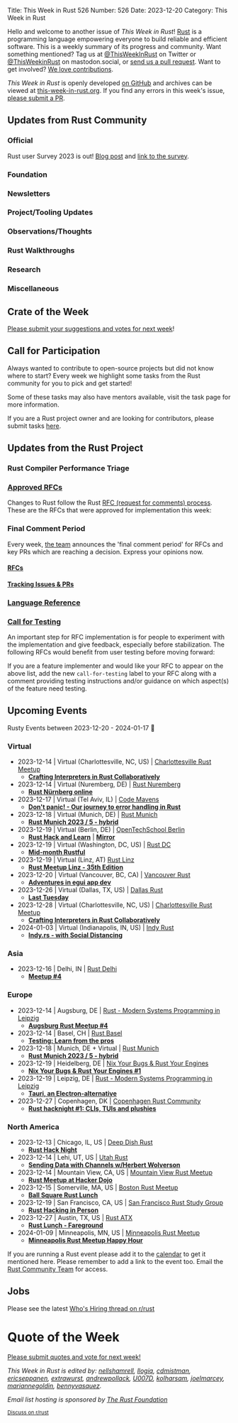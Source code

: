 Title: This Week in Rust 526
Number: 526
Date: 2023-12-20
Category: This Week in Rust

Hello and welcome to another issue of *This Week in Rust*!
[Rust](https://www.rust-lang.org/) is a programming language empowering everyone to build reliable and efficient software.
This is a weekly summary of its progress and community.
Want something mentioned? Tag us at [@ThisWeekInRust](https://twitter.com/ThisWeekInRust) on Twitter or [@ThisWeekinRust](https://mastodon.social/@thisweekinrust) on mastodon.social, or [send us a pull request](https://github.com/rust-lang/this-week-in-rust).
Want to get involved? [We love contributions](https://github.com/rust-lang/rust/blob/master/CONTRIBUTING.md).

*This Week in Rust* is openly developed [on GitHub](https://github.com/rust-lang/this-week-in-rust) and archives can be viewed at [this-week-in-rust.org](https://this-week-in-rust.org/).
If you find any errors in this week's issue, [please submit a PR](https://github.com/rust-lang/this-week-in-rust/pulls).

## Updates from Rust Community

<!--

Dear community contributors:
Please read README.md for guidance on submissions.
Each submitted link should be of the form:

* [Title of the Linked Page](https://example.com/my_article)

If you don't know which category to use, feel free to submit a PR anyway
and just ask the editors to select the category.

-->

### Official

Rust user Survey 2023 is out! [Blog post](https://blog.rust-lang.org/2023/12/18/survey-launch.html)
and [link to the survey](https://www.surveyhero.com/c/4vxempzc).

### Foundation

### Newsletters

### Project/Tooling Updates

### Observations/Thoughts

### Rust Walkthroughs

### Research

### Miscellaneous

## Crate of the Week

<!-- COTW goes here -->

[Please submit your suggestions and votes for next week][submit_crate]!

[submit_crate]: https://users.rust-lang.org/t/crate-of-the-week/2704

## Call for Participation

Always wanted to contribute to open-source projects but did not know where to start?
Every week we highlight some tasks from the Rust community for you to pick and get started!

Some of these tasks may also have mentors available, visit the task page for more information.

<!-- CFPs go here, use this format: * [project name - title of issue](link to issue) -->
<!-- * [ - ]() -->

If you are a Rust project owner and are looking for contributors, please submit tasks [here][guidelines].

[guidelines]: https://users.rust-lang.org/t/twir-call-for-participation/4821

## Updates from the Rust Project

<!-- Rust updates go here -->

### Rust Compiler Performance Triage

<!-- Perf results go here -->

### [Approved RFCs](https://github.com/rust-lang/rfcs/commits/master)

Changes to Rust follow the Rust [RFC (request for comments) process](https://github.com/rust-lang/rfcs#rust-rfcs). These
are the RFCs that were approved for implementation this week:

<!-- Approved RFCs go here, use this format: * [Topic](URL) -->
<!-- or if none were approved this week, use: * *No RFCs were approved this week.* -->
<!-- * []() -->

<!--
### [Approved Major Change Proposals (MCP)](https://forge.rust-lang.org/compiler/mcp.html)
<!~~ MCPs occur infrequently, so this section is commented out by default. ~~>
<!~~ MCPs which have been approved or rejected this week go here, use this format: * [major change accepted|rejected] [Topic](URL) ~~>
-->

### Final Comment Period

Every week, [the team](https://www.rust-lang.org/team.html) announces the 'final comment period' for RFCs and key PRs
which are reaching a decision. Express your opinions now.

#### [RFCs](https://github.com/rust-lang/rfcs/labels/final-comment-period)

<!-- RFCs which have entered FCP go here, use this format: * [disposition: merge|close] [Topic](URL) -->
<!-- or if none entered FCP this week, use: * *No RFCs entered Final Comment Period this week.* -->
<!-- * [disposition: ] []() -->

#### [Tracking Issues & PRs](https://github.com/rust-lang/rust/issues?q=is%3Aopen+label%3Afinal-comment-period+sort%3Aupdated-desc)

<!-- Tracking Issues which have entered FCP go here, use this format: * [disposition: merge|close] [Topic](URL) -->
<!-- or if none entered FCP this week, use: * *No Tracking Issues or PRs entered Final Comment Period this week.* -->
<!-- * [disposition: ] []() -->

### [Language Reference](https://github.com/rust-lang/reference/issues?q=is%3Aopen+label%3Afinal-comment-period+sort%3Aupdated-desc)
<!-- Remove this section if empty>

### [Unsafe Code Guidelines](https://github.com/rust-lang/unsafe-code-guidelines/issues?q=is%3Aopen+label%3Afinal-comment-period+sort%3Aupdated-desc)
<!-- Remove this section if empty>

### [New and Updated RFCs](https://github.com/rust-lang/rfcs/pulls)

<!-- New or updated RFCs go here, use this format: * [new|updated] [Topic](URL) -->
<!-- or if there are no new or updated RFCs this week, use: * *No New or Updated RFCs were created this week.* -->
<!-- * [new|updated] []() -->

### [Call for Testing](https://github.com/rust-lang/rfcs/issues?q=label%3Acall-for-testing)
An important step for RFC implementation is for people to experiment with the
implementation and give feedback, especially before stabilization.  The following
RFCs would benefit from user testing before moving forward:

<!-- Calls for Testing go here, use this format:
    * [<RFC Topic>](<RFC URL>)
        * [Tracking Issue](<Tracking Issue URL>)
        * [Testing steps](<Testing Steps URL>)
-->
<!-- or if there are no new or updated RFCs this week, use: * *No New or Updated RFCs were created this week.* -->
<!-- Remember to remove the `call-for-testing` label from the RFC so that the maintainer can signal for testers again, if desired. -->

If you are a feature implementer and would like your RFC to appear on the above list, add the new `call-for-testing`
label to your RFC along with a comment providing testing instructions and/or guidance on which aspect(s) of the feature
need testing.

## Upcoming Events

Rusty Events between 2023-12-20 - 2024-01-17 🦀

### Virtual

* 2023-12-14 | Virtual (Charlottesville, NC, US) | [Charlottesville Rust Meetup](https://www.meetup.com/charlottesville-rust-meetup/)
    * [**Crafting Interpreters in Rust Collaboratively**](https://www.meetup.com/charlottesville-rust-meetup/events/296833674/)
* 2023-12-14 | Virtual (Nuremberg, DE) | [Rust Nuremberg](https://www.meetup.com/rust-noris/)
    * [**Rust Nürnberg online**](https://www.meetup.com/rust-noris/events/295679660/)
* 2023-12-17 | Virtual (Tel Aviv, IL) | [Code Mavens](https://www.meetup.com/code-mavens/)
    * [**Don't panic! - Our journey to error handling in Rust**](https://www.meetup.com/code-mavens/events/297334993/)
* 2023-12-18 | Virtual (Munich, DE) | [Rust Munich](https://www.meetup.com/rust-munich/)
    * [**Rust Munich 2023 / 5 - hybrid**](https://www.meetup.com/rust-munich/events/296429053/)
* 2023-12-19 | Virtual (Berlin, DE) | [OpenTechSchool Berlin](https://www.meetup.com/opentechschool-berlin/)
    * [**Rust Hack and Learn**](https://www.meetup.com/opentechschool-berlin/events/295679827/) | [**Mirror**](https://berline.rs/)
* 2023-12-19 | Virtual (Washington, DC, US) | [Rust DC](https://www.meetup.com/rustdc/)
    * [**Mid-month Rustful**](https://www.meetup.com/rustdc/events/297128156/)
* 2023-12-19 | Virtual (Linz, AT) [Rust Linz](https://www.meetup.com/rust-linz/)
    * [**Rust Meetup Linz - 35th Edition**](https://www.meetup.com/rust-linz/events/297909995/)
* 2023-12-20 | Virtual (Vancouver, BC, CA) | [Vancouver Rust](https://www.meetup.com/vancouver-rust/)
    * [**Adventures in egui app dev**](https://www.meetup.com/vancouver-rust/events/292763506/)
* 2023-12-26 | Virtual (Dallas, TX, US) | [Dallas Rust](https://www.meetup.com/dallasrust/)
    * [**Last Tuesday**](https://www.meetup.com/dallasrust/events/mvdtgtyfcqbjc/)
* 2023-12-28 | Virtual (Charlottesville, NC, US) | [Charlottesville Rust Meetup](https://www.meetup.com/charlottesville-rust-meetup/)
    * [**Crafting Interpreters in Rust Collaboratively**](https://www.meetup.com/charlottesville-rust-meetup/events/297687485/)
* 2024-01-03 | Virtual (Indianapolis, IN, US) | [Indy Rust](https://www.meetup.com/indyrs/)
    * [**Indy.rs - with Social Distancing**](https://www.meetup.com/indyrs/events/wqzhftygccbfb)

### Asia

* 2023-12-16 | Delhi, IN | [Rust Delhi](https://www.meetup.com/rustdelhi/)
    * [**Meetup #4**](https://www.meetup.com/rustdelhi/events/297652586/)

### Europe

* 2023-12-14 | Augsburg, DE | [Rust - Modern Systems Programming in Leipzig](https://www.meetup.com/rust-modern-systems-programming-in-leipzig/)
    * [**Augsburg Rust Meetup #4**](https://www.meetup.com/rust-modern-systems-programming-in-leipzig/events/297025700/)
* 2023-12-14 | Basel, CH | [Rust Basel](https://www.meetup.com/rust-basel/)
    * [**Testing: Learn from the pros**](https://www.meetup.com/rust-basel/events/297599586/)
* 2023-12-18 | Munich, DE + Virtual | [Rust Munich](https://www.meetup.com/rust-munich/)
    * [**Rust Munich 2023 / 5 - hybrid**](https://www.meetup.com/rust-munich/events/296429053/)
* 2023-12-19 | Heidelberg, DE | [Nix Your Bugs & Rust Your Engines](https://rheinneckar.events/@nix_rust)
    * [**Nix Your Bugs & Rust Your Engines #1**](https://rheinneckar.events/events/298e520c-89ca-4754-96f8-e252b96b7a46)
* 2023-12-19 | Leipzig, DE | [Rust - Modern Systems Programming in Leipzig](https://www.meetup.com/rust-modern-systems-programming-in-leipzig/)
    * [**Tauri, an Electron-alternative**](https://www.meetup.com/rust-modern-systems-programming-in-leipzig/events/295504276/)
* 2023-12-27 | Copenhagen, DK | [Copenhagen Rust Community](https://www.meetup.com/copenhagen-rust-community/)
    * [**Rust hacknight #1: CLIs, TUIs and plushies**](https://www.meetup.com/copenhagen-rust-community/events/297894275/)

### North America

* 2023-12-13 | Chicago, IL, US | [Deep Dish Rust](https://www.meetup.com/deep-dish-rust/)
    * [**Rust Hack Night**](https://www.meetup.com/deep-dish-rust/events/297671182/)
* 2023-12-14 | Lehi, UT, US | [Utah Rust](https://www.meetup.com/utah-rust/)
    * [**Sending Data with Channels w/Herbert Wolverson**](https://www.meetup.com/utah-rust/events/297720170/)
* 2023-12-14 | Mountain View, CA, US | [Mountain View Rust Meetup](https://www.meetup.com/mv-rust-meetup/)
    * [**Rust Meetup at Hacker Dojo**](https://www.meetup.com/mv-rust-meetup/events/297628069/)
* 2023-12-15 | Somerville, MA, US | [Boston Rust Meetup](https://www.meetup.com/bostonrust/)
    * [**Ball Square Rust Lunch**](https://www.meetup.com/bostonrust/events/297633899/)
* 2023-12-19 | San Francisco, CA, US | [San Francisco Rust Study Group](https://www.meetup.com/san-francisco-rust-study-group)
    * [**Rust Hacking in Person**](https://www.meetup.com/san-francisco-rust-study-group/events/vwljctyfcqbzb/)
* 2023-12-27 | Austin, TX, US | [Rust ATX](https://www.meetup.com/rust-atx/)
    * [**Rust Lunch - Fareground**](https://www.meetup.com/rust-atx/events/xvkdgtyfcqbkc/)
* 2024-01-09 | Minneapolis, MN, US | [Minneapolis Rust Meetup](https://www.meetup.com/minneapolis-rust-meetup/)
    * [**Minneapolis Rust Meetup Happy Hour**](https://www.meetup.com/minneapolis-rust-meetup/events/297760207/)

If you are running a Rust event please add it to the [calendar] to get
it mentioned here. Please remember to add a link to the event too.
Email the [Rust Community Team][community] for access.

[calendar]: https://www.google.com/calendar/embed?src=apd9vmbc22egenmtu5l6c5jbfc%40group.calendar.google.com
[community]: mailto:community-team@rust-lang.org

## Jobs
<!--

Rust Jobs:

TWiR has stopped featuring individual job postings. You can read more about this change here:

https://github.com/rust-lang/this-week-in-rust/issues/3412

-->

Please see the latest [Who's Hiring thread on r/rust](INSERT_LINK_HERE)

# Quote of the Week

<!-- QOTW goes here -->

[Please submit quotes and vote for next week!](https://users.rust-lang.org/t/twir-quote-of-the-week/328)

*This Week in Rust is edited by: [nellshamrell](https://github.com/nellshamrell), [llogiq](https://github.com/llogiq), [cdmistman](https://github.com/cdmistman), [ericseppanen](https://github.com/ericseppanen), [extrawurst](https://github.com/extrawurst), [andrewpollack](https://github.com/andrewpollack), [U007D](https://github.com/U007D), [kolharsam](https://github.com/kolharsam), [joelmarcey](https://github.com/joelmarcey), [mariannegoldin](https://github.com/mariannegoldin), [bennyvasquez](https://github.com/bennyvasquez).*

*Email list hosting is sponsored by [The Rust Foundation](https://foundation.rust-lang.org/)*

<small>[Discuss on r/rust](REDDIT_LINK_HERE)</small>

